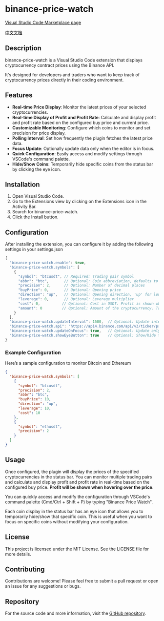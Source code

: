 # binance-price-watch

[Visual Studio Code Marketplace page](https://marketplace.visualstudio.com/items?itemName=chenwuai.binance-price-watch)

[中文文档](./README_zh-CN.md)

## Description
binance-price-watch is a Visual Studio Code extension that displays cryptocurrency contract prices using the Binance API.

It's designed for developers and traders who want to keep track of cryptocurrency prices directly in their coding environment.

## Features
- **Real-time Price Display**: Monitor the latest prices of your selected cryptocurrencies.
- **Real-time Display of Profit and Profit Rate**: Calculate and display profit and profit rate based on the configured buy price and current price.
- **Customizable Monitoring**: Configure which coins to monitor and set precision for price display.
- **Polling Interval**: Set how frequently the plugin fetches the latest price data.
- **Focus Update**: Optionally update data only when the editor is in focus.
- **Quick Configuration**: Easily access and modify settings through VSCode's command palette.
- **Hide/Show Coins**: Temporarily hide specific coins from the status bar by clicking the eye icon.

## Installation
1. Open Visual Studio Code.
2. Go to the Extensions view by clicking on the Extensions icon in the Activity Bar.
3. Search for binance-price-watch.
4. Click the Install button.

## Configuration
After installing the extension, you can configure it by adding the following settings in your settings.json

```js
{
  "binance-price-watch.enable": true,  
  "binance-price-watch.symbols": [
    {      
      "symbol": "btcusdt", // Required: Trading pair symbol    
      "abbr": "btc",       // Optional: Coin abbreviation, defaults to removing 'usdt'
      "precision": 2,      // Optional: Number of decimal places
      "buyPrice": 0,       // Optional: Opening price
      "direction": "up",   // Optional: Opening direction, 'up' for long, 'down' for short
      "leverage": 0,       // Optional: Leverage multiplier
      "cost": 0,          // Optional: Cost in USDT. Profit is shown when hovering over the price. If not set, only profit rate will be displayed.
      "amount": 0         // Optional: Amount of the cryptocurrency. Takes priority over 'cost' when calculating profit.
    }
  ],
  "binance-price-watch.updateInterval": 1500,  // Optional: Update interval in milliseconds
  "binance-price-watch.api": "https://api4.binance.com/api/v3/ticker/price", // Optional: API URL
  "binance-price-watch.updateOnFocus": true,   // Optional: Update only when editor is focused
  "binance-price-watch.showEyeButton": true    // Optional: Show/hide the eye button for toggling coin visibility
}
```

### Example Configuration
Here’s a sample configuration to monitor Bitcoin and Ethereum

```json
{  
  "binance-price-watch.symbols": [
    {      
      "symbol": "btcusdt",      
      "precision": 2,
      "abbr": "btc",
      "buyPrice": 10,
      "direction": "up",
      "leverage": 10,
      "cost": 10
    },    
    {      
      "symbol": "ethusdt",      
      "precision": 2
    }  
  ]
}
```
      
## Usage
Once configured, the plugin will display the prices of the specified cryptocurrencies in the status bar. You can monitor multiple trading pairs and calculate and display profit and profit rate in real-time based on the configured buy price. **Profit will be shown when hovering over the price**.

You can quickly access and modify the configuration through VSCode's command palette (Cmd/Ctrl + Shift + P) by typing "Binance Price Watch".

Each coin display in the status bar has an eye icon that allows you to temporarily hide/show that specific coin. This is useful when you want to focus on specific coins without modifying your configuration.

## License
This project is licensed under the MIT License. See the LICENSE file for more details.

## Contributing
Contributions are welcome! Please feel free to submit a pull request or open an issue for any suggestions or bugs.

## Repository
For the source code and more information, visit the [GitHub repository](https://github.com/chenchenwuai/vscode-binance-price-watch).
